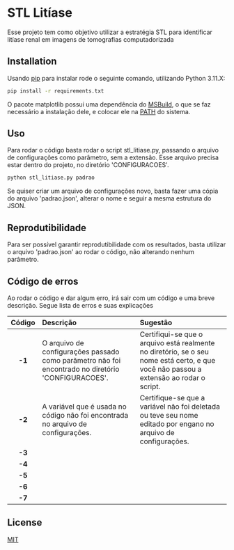 # STL Litíase

Esse projeto tem como objetivo utilizar a estratégia STL para identificar litíase renal em imagens de tomografias computadorizada

## Installation

Usando [pip](https://pip.pypa.io/en/stable/) para instalar rode o seguinte comando, utilizando Python 3.11.X:

```bash
pip install -r requirements.txt
```

O pacote matplotlib possui uma dependência do [MSBuild](https://learn.microsoft.com/pt-br/visualstudio/msbuild/walkthrough-using-msbuild?view=vs-2022), o que se faz necessário a instalação dele, e colocar ele na [PATH](https://stackoverflow.com/questions/6319274/how-do-i-run-msbuild-from-the-command-line-using-windows-sdk-7-1) do sistema.


## Uso

Para rodar o código basta rodar o script stl_litiase.py, passando o arquivo de configurações como parâmetro, sem a extensão. Esse arquivo precisa estar dentro do projeto, no diretório 'CONFIGURACOES'.

```bash
python stl_litiase.py padrao
```

Se quiser criar um arquivo de configurações novo, basta fazer uma cópia do arquivo 'padrao.json', alterar o nome e seguir a mesma estrutura do JSON.

## Reprodutibilidade
Para ser possível garantir reprodutibilidade com os resultados, basta utilizar o arquivo 'padrao.json' ao rodar o código,
não alterando nenhum parâmetro.

## Código de erros
Ao rodar o código e dar algum erro, irá sair com um código e uma breve descrição. Segue lista de erros e suas explicações

| Código | Descrição                                                                                          | Sugestão                                                                                                                               |
|:------:|:---------------------------------------------------------------------------------------------------|:---------------------------------------------------------------------------------------------------------------------------------------|
| **-1** | O arquivo de configurações passado como parãmetro não foi encontrado no diretório 'CONFIGURACOES'. | Certifiqui-se que o arquivo está realmente no diretório, se o seu nome está certo, e que você não passou a extensão ao rodar o script. |
| **-2** | A variável que é usada no código não foi encontrada no arquivo de configurações.                   | Certifique-se que a variável não foi deletada ou teve seu nome editado por engano no arquivo de configurações.                         |
| **-3** |                                                                                                    |                                                                                                                                        |
| **-4** |                                                                                                    |                                                                                                                                        |
| **-5** |                                                                                                    |                                                                                                                                        |
| **-6** |                                                                                                    |                                                                                                                                        |
| **-7** |                                                                                                    |                                                                                                                                        |


## License

[MIT](https://choosealicense.com/licenses/mit/)